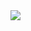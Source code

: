 <!--
**kdtrrs/kdtrrs** is a ✨ _special_ ✨ repository because its `README.md` (this file) appears on your GitHub profile.

Here are some ideas to get you started:

- 🔭 I’m currently working on ...
- 🌱 I’m currently learning ...
- 👯 I’m looking to collaborate on ...
- 🤔 I’m looking for help with ...
- 💬 Ask me about ...
- 📫 How to reach me: ...
- 😄 Pronouns: ...
- ⚡ Fun fact: ...
-->
<!--- 🔭 I’m currently working on [barkomatic](https://github.com/kdtrrs/BarkoMatic) -->
<!--- - 🌱 I’m currently learning JavaScript and PHP -->

<!--- <a href="https://github.com/azriel-dev">
  <img align="center" src="https://github-readme-stats.vercel.app/api?username=azriel-dev&theme=default&show_icons=true&layout=compact" />
</a> -->


<a href="https://github.com/azriel-dev">
<img align="center" src="https://github-readme-stats.vercel.app/api/top-langs/?username=azriel-dev&theme=default&langs_count=100&layout=compact&hide=pawn,less" />
</a>

<!-- [![Facebook](https://img.shields.io/badge/facebook-%231877F2.svg?&style=for-the-badge&logo=facebook&logoColor=white)](https://www.facebook.com/kdtrrs/)[![YouTube](https://img.shields.io/badge/youtube-%23FF0000.svg?&style=for-the-badge&logo=youtube&logoColor=white)](https://youtube.com/theitshow) -->
